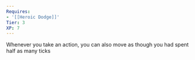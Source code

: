 ```yaml
---
Requires:
- '[[Heroic Dodge]]'
Tier: 3
XP: 7
---
```


Whenever you take an action, you can also move as though you had spent half as many ticks